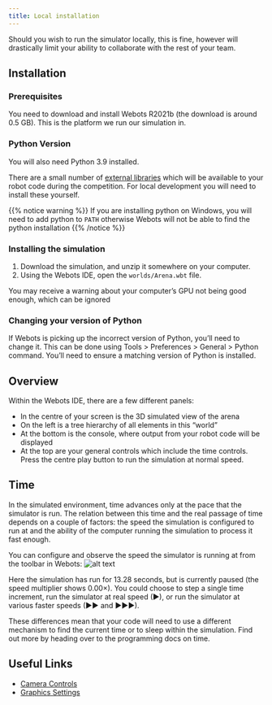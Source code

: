 ```yaml
---
title: Local installation
---
```


Should you wish to run the simulator locally, this is fine, however will drastically limit your ability to collaborate with the rest of your team.

## Installation

### Prerequisites

You need to download and install Webots R2021b (the download is around 0.5 GB). This is the platform we run our simulation in.

### Python Version

You will also need Python 3.9 installed.

There are a small number of [external libraries](/api#included-libraries) which will be available to your robot code during the competition. For local development you will need to install these yourself.

{{% notice warning %}}
If you are installing python on Windows, you will need to add python to `PATH` otherwise Webots will not be able to find the python installation
{{% /notice %}}

### Installing the simulation

 1.   Download the simulation, and unzip it somewhere on your computer.
 2.   Using the Webots IDE, open the `worlds/Arena.wbt` file.

You may receive a warning about your computer’s GPU not being good enough, which can be ignored

### Changing your version of Python

If Webots is picking up the incorrect version of Python, you’ll need to change it. This can be done using Tools > Preferences > General > Python command. You’ll need to ensure a matching version of Python is installed.

## Overview

Within the Webots IDE, there are a few different panels:

- In the centre of your screen is the 3D simulated view of the arena
- On the left is a tree hierarchy of all elements in this “world”
- At the bottom is the console, where output from your robot code will be displayed
- At the top are your general controls which include the time controls. Press the centre play button to run the simulation at normal speed.

## Time

In the simulated environment, time advances only at the pace that the simulator is run. The relation between this time and the real passage of time depends on a couple of factors: the speed the simulation is configured to run at and the ability of the computer running the simulation to process it fast enough.

You can configure and observe the speed the simulator is running at from the toolbar in Webots:
![alt text](https://www.studentrobotics.org/docs/images/content/simulator/speed-toolbar.png)

Here the simulation has run for 13.28 seconds, but is currently paused (the speed multiplier shows 0.00×). You could choose to step a single time increment, run the simulator at real speed (▶), or run the simulator at various faster speeds (▶▶ and ▶▶▶).

These differences mean that your code will need to use a different mechanism to find the current time or to sleep within the simulation. Find out more by heading over to the programming docs on time.

## Useful Links
- [Camera Controls](https://www.cyberbotics.com/doc/guide/the-3d-window#navigation-in-the-scene)
- [Graphics Settings](https://www.cyberbotics.com/doc/guide/preferences#opengl)
